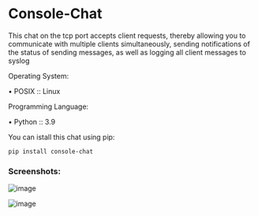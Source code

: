 # Console-Chat
This chat on the tcp port accepts client requests, thereby allowing you to communicate with multiple clients simultaneously, sending notifications of the status of sending messages, as well as logging all client messages to syslog

Operating System:

•	POSIX :: Linux

Programming Language:

•	Python :: 3.9

You can istall this chat using pip:
```
pip install console-chat
```
### Screenshots:
![image](https://user-images.githubusercontent.com/86499004/190388432-38882148-4270-4244-8c6d-eb96b78422e9.png)

![image](https://user-images.githubusercontent.com/86499004/190388455-0f6a9c42-aab0-4d5a-b222-fc7ea5c40633.png)
